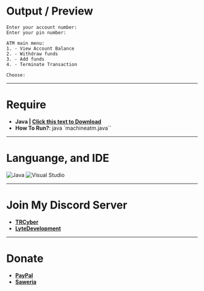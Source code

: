 # Output / Preview
```
Enter your account number:
Enter your pin number:

ATM main menu:
1. - View Account Balance
2. - Withdraw funds
3. - Add funds
4. - Terminate Transaction

Choose:
```

***

# Require
- **Java | [Click this text to Download](https://www.oracle.com/java/technologies/downloads/)**
- **How To Run?**: java `machineatm.java``

***

# Languange, and IDE
![Java](https://img.shields.io/badge/java-%23ED8B00.svg?style=for-the-badge&logo=java&logoColor=white)
![Visual Studio](https://img.shields.io/badge/Visual%20Studio-5C2D91.svg?style=for-the-badge&logo=visual-studio&logoColor=white)

***

# Join My Discord Server
- **[TRCyber](https://discord.gg/dGYn2ghxbP)**
- **[LyteDevelopment](https://discord.gg/Ehuffyfamz)**

***

# Donate
- **[PayPal](https://paypal.me/lytetools)**
- **[Saweria](https://saweria.co/LyteVV)**
